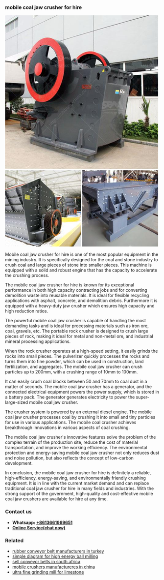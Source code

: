 <h3>mobile coal jaw crusher for hire</h3><img src='1704856801.jpg' alt=''><p>Mobile coal jaw crusher for hire is one of the most popular equipment in the mining industry. It is specifically designed for the coal and stone industry to crush coal and large pieces of stone into smaller pieces. This machine is equipped with a solid and robust engine that has the capacity to accelerate the crushing process.</p><p>The mobile coal jaw crusher for hire is known for its exceptional performance in both high capacity contracting jobs and for converting demolition waste into reusable materials. It is ideal for flexible recycling applications with asphalt, concrete, and demolition debris. Furthermore it is equipped with a heavy-duty jaw crusher which ensures high capacity and high reduction ratios.</p><p>The powerful mobile coal jaw crusher is capable of handling the most demanding tasks and is ideal for processing materials such as iron ore, coal, gravels, etc. The portable rock crusher is designed to crush large pieces of rock, making it ideal for metal and non-metal ore, and industrial mineral processing applications.</p><p>When the rock crusher operates at a high-speed setting, it easily grinds the rocks into small pieces. The pulverizer quickly processes the rocks and turns them into fine powder, which can be used in construction, land fertilization, and aggregates. The mobile coal jaw crusher can crush particles up to 200mm, with a crushing range of 10mm to 100mm.</p><p>It can easily crush coal blocks between 50 and 70mm to coal dust in a matter of seconds. The mobile coal jaw crusher has a generator, and the connected electrical equipment powers the power supply, which is stored in a battery pack. The generator generates electricity to power the super-large-sized mobile coal jaw crusher.</p><p>The crusher system is powered by an external diesel engine. The mobile coal jaw crusher processes coal by crushing it into small and tiny particles for use in various applications. The mobile coal crusher achieves breakthrough innovations in various aspects of coal crushing.</p><p>The mobile coal jaw crusher's innovative features solve the problem of the complex terrain of the production site, reduce the cost of material transportation, and improve the working efficiency. The environmental protection and energy-saving mobile coal jaw crusher not only reduces dust and noise pollution, but also reflects the concept of low-carbon development.</p><p>In conclusion, the mobile coal jaw crusher for hire is definitely a reliable, high-efficiency, energy-saving, and environmentally friendly crushing equipment. It is in line with the current market demand and can replace traditional coal jaw crusher for hire in many fields and industries. With the strong support of the government, high-quality and cost-effective mobile coal jaw crushers are available for hire at any time.</p><h3>Contact us</h3><ul><li><strong>Whatsapp:&nbsp;<a href="https://wa.me/8613661969651">+8613661969651</a></strong></li><li><a href="https://swt.shibang-china.com/?git&amp;zhl&amp;mobile coal jaw crusher for hire"><strong>Online Service(chat now)</strong></a></li></ul><h3>Related</h3><ul><li><a href='rubber conveyor belt manufacturers in turkey.md'>rubber conveyor belt manufacturers in turkey</a></li><li><a href='simple diagram for high energy ball milling.md'>simple diagram for high energy ball milling</a></li><li><a href='sell conveyor belts in south africa.md'>sell conveyor belts in south africa</a></li><li><a href='mobile crushers manufactureres in china.md'>mobile crushers manufactureres in china</a></li><li><a href='ultra fine grinding mill for limestone.md'>ultra fine grinding mill for limestone</a></li></ul>